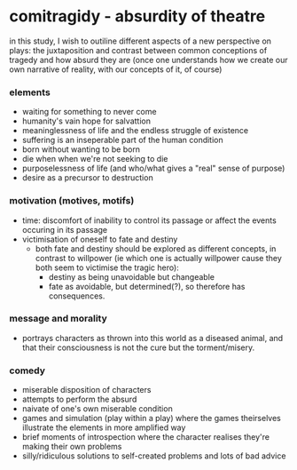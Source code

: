 # comitragidy - absurdity of theatre

in this study, I wish to outiline different aspects of a new perspective on plays: the juxtaposition and contrast between common conceptions of tragedy and how absurd they are (once one understands how we create our own narrative of reality, with our concepts of it, of course)

### elements

- waiting for something to never come
- humanity's vain hope for salvattion
- meaninglessness of life and the endless struggle of existence
- suffering is an inseperable part of the human condition
- born without wanting to be born
- die when when we're not seeking to die
- purposelessness of life (and who/what gives a "real" sense of purpose)
- desire as a precursor to destruction

### motivation (motives, motifs)

- time: discomfort of inability to control its passage or affect the events occuring in its passage
- victimisation of oneself to fate and destiny
  - both fate and destiny should be explored as different concepts, in contrast to willpower (ie which one is actually willpower cause they both seem to victimise the tragic hero):
    - destiny as being unavoidable but changeable
    - fate as avoidable, but determined(?), so therefore has consequences.

### message and morality

- portrays characters as thrown into this world as a diseased animal, and that their consciousness is not the cure but the torment/misery.

### comedy

- miserable disposition of characters
- attempts to perform the absurd
- naivate of one's own miserable condition
- games and simulation (play within a play) where the games theirselves illustrate the elements in more amplified way
- brief moments of introspection where the character realises they're making their own problems
- silly/ridiculous solutions to self-created problems and lots of bad advice
